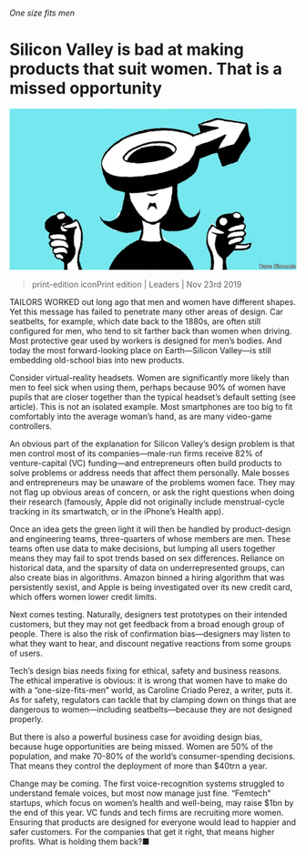 ###### One size fits men

# Silicon Valley is bad at making products that suit women. That is a missed opportunity 

![image](images/20191123_LDD002_0.jpg) 

> print-edition iconPrint edition | Leaders | Nov 23rd 2019 

TAILORS WORKED out long ago that men and women have different shapes. Yet this message has failed to penetrate many other areas of design. Car seatbelts, for example, which date back to the 1880s, are often still configured for men, who tend to sit farther back than women when driving. Most protective gear used by workers is designed for men’s bodies. And today the most forward-looking place on Earth—Silicon Valley—is still embedding old-school bias into new products. 

Consider virtual-reality headsets. Women are significantly more likely than men to feel sick when using them, perhaps because 90% of women have pupils that are closer together than the typical headset’s default setting (see article). This is not an isolated example. Most smartphones are too big to fit comfortably into the average woman’s hand, as are many video-game controllers. 

An obvious part of the explanation for Silicon Valley’s design problem is that men control most of its companies—male-run firms receive 82% of venture-capital (VC) funding—and entrepreneurs often build products to solve problems or address needs that affect them personally. Male bosses and entrepreneurs may be unaware of the problems women face. They may not flag up obvious areas of concern, or ask the right questions when doing their research (famously, Apple did not originally include menstrual-cycle tracking in its smartwatch, or in the iPhone’s Health app). 

Once an idea gets the green light it will then be handled by product-design and engineering teams, three-quarters of whose members are men. These teams often use data to make decisions, but lumping all users together means they may fail to spot trends based on sex differences. Reliance on historical data, and the sparsity of data on underrepresented groups, can also create bias in algorithms. Amazon binned a hiring algorithm that was persistently sexist, and Apple is being investigated over its new credit card, which offers women lower credit limits. 

Next comes testing. Naturally, designers test prototypes on their intended customers, but they may not get feedback from a broad enough group of people. There is also the risk of confirmation bias—designers may listen to what they want to hear, and discount negative reactions from some groups of users. 

Tech’s design bias needs fixing for ethical, safety and business reasons. The ethical imperative is obvious: it is wrong that women have to make do with a “one-size-fits-men” world, as Caroline Criado Perez, a writer, puts it. As for safety, regulators can tackle that by clamping down on things that are dangerous to women—including seatbelts—because they are not designed properly. 

But there is also a powerful business case for avoiding design bias, because huge opportunities are being missed. Women are 50% of the population, and make 70-80% of the world’s consumer-spending decisions. That means they control the deployment of more than $40trn a year. 

Change may be coming. The first voice-recognition systems struggled to understand female voices, but most now manage just fine. “Femtech” startups, which focus on women’s health and well-being, may raise $1bn by the end of this year. VC funds and tech firms are recruiting more women. Ensuring that products are designed for everyone would lead to happier and safer customers. For the companies that get it right, that means higher profits. What is holding them back?■ 

